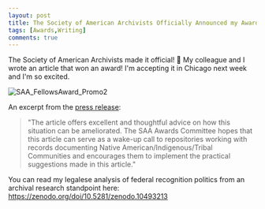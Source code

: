 ```yaml
---
layout: post
title: The Society of American Archivists Officially Announced my Award-Winning Article
tags: [Awards,Writing]
comments: true
---
```

The Society of American Archivists made it official! 🥳 My colleague and I wrote an article that won an award! I'm accepting it in Chicago next week and I'm so excited. 

![SAA_FellowsAward_Promo2](https://github.com/user-attachments/assets/012d7469-5fd6-40f9-bd0c-4dd8fc374c47)

An excerpt from the [press release](https://www2.archivists.org/recipients/2024/fellows-ernst-posner-award-dana-reijerkerk-caterina-m-reed): 
>"The article offers excellent and thoughtful advice on how this situation can be ameliorated. The SAA Awards Committee hopes that this article can serve as a wake-up call to repositories working with records documenting Native American/Indigenous/Tribal Communities and encourages them to implement the practical suggestions made in this article."

You can read my legalese analysis of federal recognition politics from an archival research standpoint here: https://zenodo.org/doi/10.5281/zenodo.10493213
